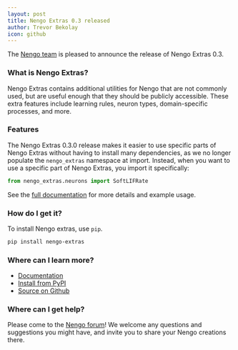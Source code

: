 ```yaml
---
layout: post
title: Nengo Extras 0.3 released
author: Trevor Bekolay
icon: github
---
```


The [Nengo team](https://www.nengo.ai/people.html)
is pleased to announce the release of Nengo Extras 0.3.

### What is Nengo Extras?

Nengo Extras contains additional utilities for Nengo
that are not commonly used,
but are useful enough
that they should be publicly accessible.
These extra features include learning rules,
neuron types, domain-specific processes, and more.

### Features

The Nengo Extras 0.3.0 release
makes it easier to use specific parts of Nengo Extras
without having to install many dependencies,
as we no longer populate the `nengo_extras` namespace
at import. Instead, when you want to use a specific part
of Nengo Extras, you import it specifically:

```python
from nengo_extras.neurons import SoftLIFRate
```

See the [full documentation](https://www.nengo.ai/nengo-extras/)
for more details and example usage.

### How do I get it?

To install Nengo extras, use `pip`.

```bash
pip install nengo-extras
```

### Where can I learn more?

- [Documentation](https://www.nengo.ai/nengo-extras/)
- [Install from PyPI](https://pypi.python.org/pypi/nengo-extras)
- [Source on Github](https://github.com/nengo/nengo-extras)

### Where can I get help?

Please come to the [Nengo forum](https://forum.nengo.ai/)!
We welcome any questions and suggestions you might have,
and invite you to share your Nengo creations there.

